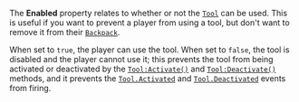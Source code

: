 The **Enabled** property relates to whether or not the [`Tool`](https://create.roblox.com/docs/reference/engine/classes/Tool) can be
used. This is useful if you want to prevent a player from using a tool,
but don't want to remove it from their [`Backpack`](https://create.roblox.com/docs/reference/engine/classes/Backpack).

When set to `true`, the player can use the tool. When set to `false`, the
tool is disabled and the player cannot use it; this prevents the tool from
being activated or deactivated by the [`Tool:Activate()`](https://create.roblox.com/docs/reference/engine/classes/Tool#Activate) and
[`Tool:Deactivate()`](https://create.roblox.com/docs/reference/engine/classes/Tool#Deactivate) methods, and it prevents the
[`Tool.Activated`](https://create.roblox.com/docs/reference/engine/classes/Tool#Activated) and [`Tool.Deactivated`](https://create.roblox.com/docs/reference/engine/classes/Tool#Deactivated) events from firing.
